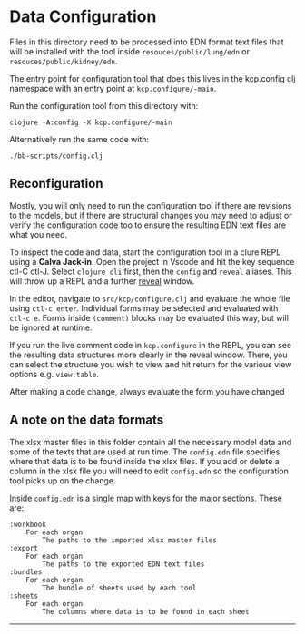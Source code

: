 # Data Configuration

Files in this directory need to be processed into EDN format text files that will be installed with the tool inside
`resouces/public/lung/edn` or `resouces/public/kidney/edn`.

The  entry point for configuration tool that does this lives in the kcp.config clj namespace with an entry point at 
`kcp.configure/-main`.

Run the configuration tool from this directory with:
```
clojure -A:config -X kcp.configure/-main
```

Alternatively run the same code with:
```
./bb-scripts/config.clj
```

## Reconfiguration

Mostly, you will only need to run the configuration tool if there are revisions to the models, but if there are structural changes you may need to adjust or verify the configuration code too to ensure the resulting EDN text files are what you need.

To inspect the code and data, start the configuration tool in a clure REPL using
a **Calva Jack-in**. Open the project in Vscode and hit the key sequence ctl-C ctl-J. Select `clojure cli` first, then the `config` and `reveal` aliases. This will throw up a REPL and a further [reveal](https://github.com/vlaaad/reveal) window.

In the editor, navigate to `src/kcp/configure.clj` and evaluate the whole file using `ctl-c enter`. Individual forms may be selected and evaluated with `ctl-c e`. Forms inside `(comment)` blocks may be evaluated this way, but will be ignored at runtime.

 If you run the live comment code in `kcp.configure` in the REPL, you can see the resulting data structures more clearly in the reveal window. There, you can select the structure you wish to view and hit return for the various view options e.g. `view:table`.

After making a code change, always evaluate the form you have changed

## A note on the data formats

The xlsx master files in this folder contain all the necessary model data and some of the texts that are used at run time. The `config.edn` file specifies where that data is to be found inside the xlsx files. If you add or delete a column in the xlsx file you will need to edit `config.edn` so the configuration tool picks up on the change.

Inside `config.edn` is a single map with keys for the major sections. These are:

    :workbook
        For each organ
            The paths to the imported xlsx master files
    :export
        For each organ
            The paths to the exported EDN text files
    :bundles
        For each organ
            The bundle of sheets used by each tool
    :sheets
        For each organ
            The columns where data is to be found in each sheet

****